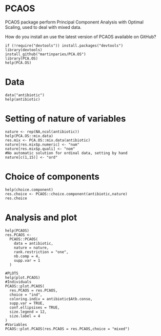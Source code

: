 # PCAOS

PCAOS package perform Principal Component Analysis with Optimal Scaling, used to deal with mixed data.

How do you install an use the latest version of PCAOS available on GitHub?

```{r}
if (!require("devtools")) install.packages("devtools")
library(devtools)
install_github("martinparies/PCA.OS")
library(PCA.OS)
help(PCA.OS)
```

# Data
```{r}
data("antibiotic")
help(antibiotic)
```

# Setting of nature of variables
```{r}
nature <- rep(NA,ncol(antibiotic))
help(PCA.OS::mix.data)
res.mix <- PCA.OS::mix.data(antibiotic)
nature[res.mix$p.numeric] <- "num"
nature[res.mix$p.quali] <- "nom"
#No automatic solution for ordinal data, setting by hand
nature[c(1,15)] <- "ord"
```

# Choice of components
```{r}
help(choice.component)
res.choice <- PCAOS::choice.component(antibiotic,nature)
res.choice
```

# Analysis and plot
```{r}
help(PCAOS)
res.PCAOS <-
  PCAOS::PCAOS(
    data = antibiotic,
    nature = nature,
    rank.restriction = "one",
    nb.comp = 4,
    supp.var = 1
  )

#PLOTS
help(plot.PCAOS)
#Individuals
PCAOS::plot.PCAOS(
  res.PCAOS = res.PCAOS,
  choice = "ind",
  coloring.indiv = antibiotic$Atb.conso,
  supp.var = TRUE,
  conf.ellipsises = TRUE,
  size.legend = 12,
  size.label = 4
)
#Variables
PCAOS::plot.PCAOS(res.PCAOS = res.PCAOS,choice = "mixed")
```
